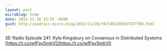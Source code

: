 ```yaml
---
layout: post
microblog: true
date: 2015-11-30 13:55 -0500
guid: http://padraic.micro.blog/2015/11/30/t671402285637877760.html
---
```

SE-Radio Episode 241: Kyle Kingsbury on Consensus in Distributed Systems [https://t.co/wfFpy5mkVI](https://t.co/wfFpy5mkVI)
